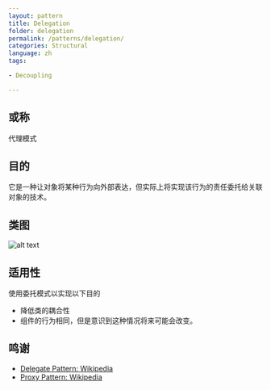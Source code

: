```yaml
---
layout: pattern
title: Delegation
folder: delegation
permalink: /patterns/delegation/
categories: Structural
language: zh
tags:

- Decoupling

---
```


## 或称

代理模式

## 目的

它是一种让对象将某种行为向外部表达，但实际上将实现该行为的责任委托给关联对象的技术。

## 类图

![alt text](../../../delegation/etc/delegation.png "Delegate")

## 适用性

使用委托模式以实现以下目的

* 降低类的耦合性
* 组件的行为相同，但是意识到这种情况将来可能会改变。

## 鸣谢

* [Delegate Pattern: Wikipedia ](https://en.wikipedia.org/wiki/Delegation_pattern)
* [Proxy Pattern: Wikipedia ](https://en.wikipedia.org/wiki/Proxy_pattern)
